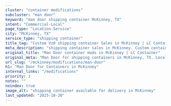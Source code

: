 ```yaml
---
cluster: "container modifications"
subcluster: "man door"
keyword: "man door shipping container McKinney, TX"
intent: "Commercial-Local"
page_type: "Location-Service"
city: "McKinney, TX"
service_type: "shipping container"
title_tag: "Custom Vz0 shipping container Sales in McKinney | LC Container"
meta_description: "shipping container sales in McKinney. Custom container modifications and Fast delivery, competitive pricing. Serving modifications area. Quote ID: 8RS. Call (214) 524-4168 for your free quote today."
original_title: "Man Door container mods in McKinney | LC Container"
original_meta: "Man Door for shipping containers in McKinney, TX. Local fabrication & pro install. LC Container — Since 2003. Get a quote."
url_slug: "/mckinney/modifications/man-door"
h1: "Man Door for Containers in McKinney"
internal_links: "/modifications"
priority: 3
notes: ""
noindex: true
image_alt: "shipping container available for delivery in McKinney"
last_updated: "2025-10-20"
---
```


<!-- TODO: Add unique city/inventory copy, images, and internal links here. -->
